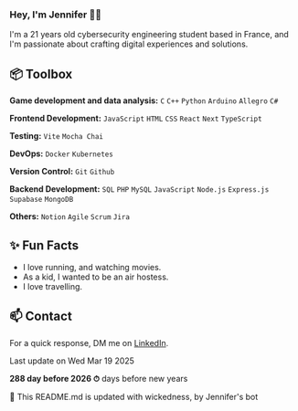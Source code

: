 
### Hey, I'm Jennifer 👋🏽  

I'm a 21 years old cybersecurity engineering student based in France, and I'm passionate about crafting digital experiences and solutions.
 
## 📦 Toolbox

**Game development and data analysis:** `C` `C++` `Python` `Arduino` `Allegro` `C#`

**Frontend Development:**  `JavaScript` `HTML` `CSS` `React` `Next` `TypeScript`

**Testing:** `Vite` `Mocha Chai`

**DevOps:** `Docker` `Kubernetes` 
 
**Version Control:** `Git` `Github`

**Backend Development:** `SQL`  `PHP`   `MySQL` `JavaScript` `Node.js` `Express.js` `Supabase` `MongoDB`

**Others:**  `Notion`  `Agile`  `Scrum` `Jira`
 
## ✨ Fun Facts 

- I love running, and watching movies.
- As a kid, I wanted to be an air hostess.
- I love travelling.

## 📫 Contact

 For a quick response, DM me on [LinkedIn](https://www.linkedin.com/in/jennifer-kouassi-534434233/).
 
 Last update on Wed Mar 19 2025

**288 day before 2026 ⏱** days before new years

🤖 This README.md is updated with wickedness, by Jennifer's bot
 